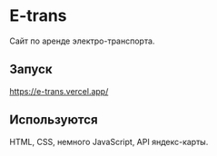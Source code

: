# E-trans
Cайт по аренде электро-транспорта.

## Запуск
https://e-trans.vercel.app/

## Используются
HTML, CSS, немного JavaScript, API яндекс-карты.
